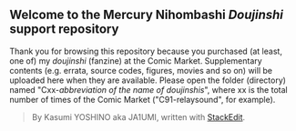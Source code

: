 
Welcome to the Mercury Nihombashi *Doujinshi* support repository
------------------------------------------------------------
Thank you for browsing this repository because you purchased (at least, one of) my *doujinshi* (fanzine) at the Comic Market.  Supplementary contents (e.g. errata, source codes, figures, movies and so on) will be uploaded here when they are available. Please open the folder (directory) named "Cxx-*abbreviation of the name of doujinshis*", where xx is the total number of times of the Comic Market ("C91-relaysound", for example).

> By Kasumi YOSHINO aka JA1UMI, written with [StackEdit](https://stackedit.io/).
